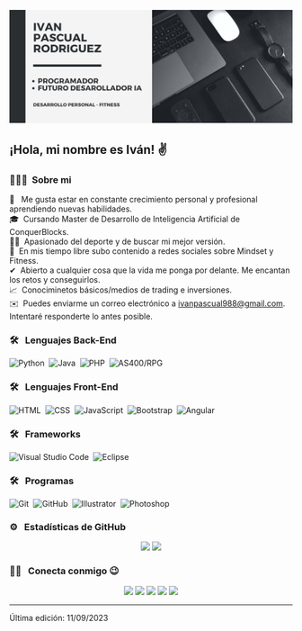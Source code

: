 ![Ivan Pascual Rodriguez Banner](https://github.com/ivanpascual988/ivanpascual988/blob/5281564937c0dbfea383f74a62d99333f788db2e/banner.jpg)

<h2>¡Hola, mi nombre es Iván! ✌ &nbsp; </h2>

### 👨🏻‍💻 &nbsp;Sobre mi

🧠 &nbsp; Me gusta estar en constante crecimiento personal y profesional aprendiendo nuevas habilidades.\
🎓 &nbsp;Cursando Master de Desarrollo de Inteligencia Artificial de ConquerBlocks.\
🏋️‍♀️ &nbsp;Apasionado del deporte y de buscar mi mejor versión.\
🎥 &nbsp;En mis tiempo libre subo contenido a redes sociales sobre Mindset y Fitness.\
✔ &nbsp;Abierto a cualquier cosa que la vida me ponga por delante. Me encantan los retos y conseguirlos.\
📈&nbsp; Conociminetos básicos/medios de trading e inversiones.\
✉️ &nbsp;Puedes enviarme un correo electrónico a ivanpascual988@gmail.com. Intentaré responderte lo antes posible.

### 🛠 &nbsp; Lenguajes Back-End

![Python](https://img.shields.io/badge/-Python-05122A?style=flat&logo=python)&nbsp;
![Java](https://img.shields.io/badge/-Java-05122A?style=flat&logo=java)&nbsp;
![PHP](https://img.shields.io/badge/-PHP-05122A?style=flat&logo=php)&nbsp;
![AS400/RPG](https://img.shields.io/badge/-AS400/RPG-05122A?style=flat&logo=as400/rpg)&nbsp;

### 🛠 &nbsp; Lenguajes Front-End

![HTML](https://img.shields.io/badge/-HTML-05122A?style=flat&logo=HTML5)&nbsp;
![CSS](https://img.shields.io/badge/-CSS-05122A?style=flat&logo=CSS3&logoColor=1572B6)&nbsp;
![JavaScript](https://img.shields.io/badge/-JavaScript-05122A?style=flat&logo=javascript)&nbsp;
![Bootstrap](https://img.shields.io/badge/-Bootstrap-05122A?style=flat&logo=bootstrap&logoColor=563D7C)&nbsp;
![Angular](https://img.shields.io/badge/-Angular-05122A?style=flat&logo=angular)&nbsp;

### 🛠 &nbsp; Frameworks

![Visual Studio Code](https://img.shields.io/badge/-Visual%20Studio%20Code-05122A?style=flat&logo=visual-studio-code&logoColor=007ACC)&nbsp;
![Eclipse](https://img.shields.io/badge/-Eclipse-05122A?style=flat&logo=eclipse-ide&logoColor=2C2255)

### 🛠 &nbsp; Programas

![Git](https://img.shields.io/badge/-Git-05122A?style=flat&logo=git)&nbsp;
![GitHub](https://img.shields.io/badge/-GitHub-05122A?style=flat&logo=github)&nbsp;
![Illustrator](https://img.shields.io/badge/-Illustrator-05122A?style=flat&logo=adobe-illustrator)&nbsp;
![Photoshop](https://img.shields.io/badge/-Photoshop-05122A?style=flat&logo=adobe-photoshop)&nbsp;

### ⚙️ &nbsp; Estadísticas de GitHub

<p align="center">
  <img height="180em" src="https://github-readme-stats-eight-theta.vercel.app/api?username=ivanpascual988&show_icons=true&theme=algolia&include_all_commits=true&count_private=true"/>
  <img height="180em" src="https://github-readme-stats-eight-theta.vercel.app/api/top-langs/?username=ivanpascual988&layout=compact&langs_count=8&theme=algolia"/>
</p>

### 🤝🏻 &nbsp; Conecta conmigo 😉

<p align="center">
  <a href="https://linkedin.com/in/iprodriguez/" target="_blank" rel="noopener noreferrer"><img src="https://img.shields.io/badge/Ivan%20Pascual%20Rodriguez-0077B5?style=flat&logo=Linkedin&logoColor=white"/></a>
  <a href="mailto:ivanpascual988@gmail.com" target="_blank" rel="noopener noreferrer"><img src="https://img.shields.io/badge/-ivanpascual988@gmail.com-D14836?style=flat&logo=Gmail&logoColor=white"/></a>
  <a href="https://instagram.com/ivanmindfit" target="_blank" rel="noopener noreferrer"><img src="https://img.shields.io/badge/-@ivanmindfit_-E4405F?style=flat&logo=Instagram&logoColor=white"/></a>
  <a href="https://www.youtube.com/@ivanmindfit" target="_blank" rel="noopener noreferrer"><img src="https://img.shields.io/badge/-@ivanmindfit-BD081C?style=flat&logo=YouTube&logoColor=white"/></a>
  <a href="https://podcasters.spotify.com/pod/show/ivanmindfit" target="_blank" rel="noopener noreferrer"><img src="https://img.shields.io/badge/-Mindfit%20by%20Iván%20Pascual-008000?style=flat&logo=Spotify&logoColor=white"/></a>
</p>

-----

Última edición: 11/09/2023

